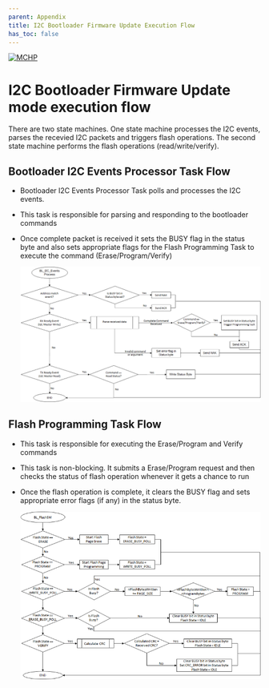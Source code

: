 ```yaml
---
parent: Appendix
title: I2C Bootloader Firmware Update Execution Flow
has_toc: false
---
```


[![MCHP](https://www.microchip.com/ResourcePackages/Microchip/assets/dist/images/logo.png)](https://www.microchip.com)

# I2C Bootloader Firmware Update mode execution flow

There are two state machines. One state machine processes the I2C events, parses the recevied I2C packets and triggers flash operations. The second state machine performs the flash operations (read/write/verify).

## Bootloader I2C Events Processor Task Flow

- Bootloader I2C Events Processor Task polls and processes the I2C events.

- This task is responsible for parsing and responding to the bootloader commands

- Once complete packet is received it sets the BUSY flag in the status byte and also sets appropriate flags for the Flash Programming Task to execute the command (Erase/Program/Verify)

    <p align="center">
        <img src = "./images/i2c_events_process_state_machine.png"/>
    </p>

## Flash Programming Task Flow

- This task is responsible for executing the Erase/Program and Verify commands

- This task is non-blocking. It submits a Erase/Program request and then checks the status of flash operation whenever it gets a chance to run

- Once the flash operation is complete, it clears the BUSY flag and sets appropriate error flags (if any) in the status byte.

    <p align="center">
        <img src = "./images/i2c_flash_state_machine.png"/>
    </p>
